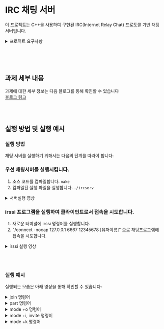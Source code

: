# IRC 채팅 서버

이 프로젝트는 C++을 사용하여 구현된 IRC(Internet Relay Chat) 프로토콜 기반 채팅 서버입니다. </br>

<details>
  <summary>프로젝트 요구사항</summary>
  
  1. **기본 요구사항**:
      - 서버는 여러 클라이언트를 동시에 처리할 수 있어야 하며, 절대 멈추지 않아야 합니다.
      - Fork를 사용하지 않고, 모든 I/O 작업은 non-blocking이어야 합니다.
      - Poll() (또는 유사한 것 ex: kqueue) 하나만을 사용하여 모든 작업 (읽기, 쓰기, 듣기 등)을 처리해야 합니다.
      - 서버는 TCP/IP (v4 또는 v6)를 통해 클라이언트와 통신해야 합니다.
      - 클라이언트가 서버에 연결하기 위해서는 포트 번호와 연결 비밀번호가 필요합니다.
  2. **클라이언트와 서버 간의 커뮤니케이션**:
      - 클라이언트는 서버에 연결하고 채널에 가입할 수 있어야 합니다.
      - 서버는 클라이언트가 보낸 메시지를 해당 채널의 모든 다른 클라이언트에게 전달해야 합니다.
      - 사용자 인증, 닉네임 설정, 유저네임 설정, 채널 참여, 개인 메시지 송수신 등의 기능을 구현해야 합니다.
  3. **채널 운영자 및 사용자 권한**:
      - 채널 운영자와 일반 사용자를 구분해야 합니다.
      - 채널 운영자 전용 명령어 (예: KICK, INVITE, TOPIC, MODE 등)를 구현해야 합니다.
  4. **추가 요구사항**:
      - 코드는 C++ 98 표준을 준수해야 하며, 필요한 경우 **`std=c++98`** 플래그를 추가하여 컴파일할 수 있어야 합니다.
      - Makefile을 사용하여 소스 파일을 컴파일해야 하며, 프로그램은 어떠한 상황에서도 충돌하거나 예상치 못하게 종료되어서는 안됩니다.
  
    이 정보를 바탕으로, IRC 서버를 설계할 때 각 기능별로 분리하여 구현하는 것이 좋습니다. 예를 들어, 네트워크 연결 처리, 사용자 인증, 메시지 전달 및 처리, 채널 관리 등을 별도의 모듈로 구성할 수 있습니다. 
    
    코드는 간결하고 이해하기 쉬워야 하며, 다양한 에러 상황에서도 안정적으로 작동해야 합니다.
  
</details>

 </br></br></br>
 
## 과제 세부 내용

과제에 대한 세부 정보는 다음 블로그를 통해 확인할 수 있습니다 </br>
[블로그 링크]([https://witty-crime-33b.notion.site/IRC-44efc8148af847db829a2ed64d4afef8?pvs=4](https://blog.naver.com/PostView.naver?blogId=bluedog129&logNo=223391916179&categoryNo=60&parentCategoryNo=0&viewDate=&currentPage=2&postListTopCurrentPage=&from=postList&userTopListOpen=true&userTopListCount=5&userTopListManageOpen=false&userTopListCurrentPage=2))

</br></br>

## 실행 방법 및 실행 예시

### 실행 방법

채팅 서버를 실행하기 위해서는 다음의 단계를 따라야 합니다:
</br>
### 우선 채팅서버를 실행시킵니다.
1. 소스 코드를 컴파일합니다. `make`
2. 컴파일된 실행 파일을 실행합니다. `./ircserv`
<details>
  <summary>서버실행 영상</summary>
  

https://github.com/bluedog129/IRC/assets/50707297/30dfbdcc-93de-4241-b818-635476f31466


</details>


### irssi 프로그램을 실행하여 클라이언트로서 접속을 시도합니다.
1. 새로운 터미널에 irssi 명령어를 실행합니다.
2. "/connect -nocap 127.0.0.1 6667 12345678 [유저이름]" 으로 채팅프로그램에 접속을 시도합니다.
<details>
  <summary>irssi 실행 영상</summary>
  

https://github.com/bluedog129/IRC/assets/50707297/c67810b8-21b3-4e5f-ab81-3045b8466b72


</details>


</br></br>

### 실행 예시
실행되는 모습은 아래 영상을 통해 확인할 수 있습니다:

<details>
  <summary>join 명령어</summary>
  

https://github.com/bluedog129/IRC/assets/50707297/bfe47e6b-3095-4394-8d88-f9e108579cf1


</details>

<details>
  <summary>part 명령어</summary>
  

https://github.com/bluedog129/IRC/assets/50707297/372bd868-4e4c-42a8-aa78-1dfbe6b4dfc8


</details>

<details>
  <summary>mode +o 명령어</summary>
  - /mode: IRC에서 채널이나 사용자의 모드를 설정하거나 조회하는 데 사용되는 명령어입니다. </br>
  - +o: 이는 "operator flag"를 설정하는 것으로, 대상 사용자에게 오퍼레이터 권한을 부여합니다. 오퍼레이터는 채널에서 사용자를 추방하거나, 채널 모드를 변경하는 등의 관리 작업을 수행할 수 있습니다. </br>
  - 사용자이름: 오퍼레이터 권한을 부여하고자 하는 사용자의 닉네임입니다. </br>
  

https://github.com/bluedog129/IRC/assets/50707297/5feadb1f-5f43-4740-a903-6fd8b567a4b6


</details>

</details>

<details>
  <summary>mode +i, invite 명령어</summary>
  - /mode +i 명령어는 채널에 "초대 전용(invite-only)" 모드를 설정합니다. 이 모드가 설정되면, 채널에 들어올 수 있는 사람들을 제한하여 오직 초대받은 사용자만이 채널에 접근할 수 있게 됩니다. 이는 특정 주제에 대해 논의하거나, 특정 그룹의 멤버만을 위한 공간을 만들고자 할 때 유용합니다.

  - /invite 명령어는 특정 사용자를 현재의 채널로 초대하는 데 사용됩니다. 채널이 초대 전용 모드일 때 더욱 유용하며, 이 경우 초대받은 사용자만이 채널에 입장할 수 있습니다.
  

https://github.com/bluedog129/IRC/assets/50707297/5016fc36-fbdd-4daf-9dae-8ee176567b80


</details>

<details>
  - /mode #채널이름 +k 비밀번호 </br>
  - mode +k는 해당 채널에 비밀번호를 적용하는 명령어
  <summary>mode +k 명령어</summary>
  

https://github.com/bluedog129/IRC/assets/50707297/a2585918-d7fa-4017-a4ad-8f392eeb0289


</details>

